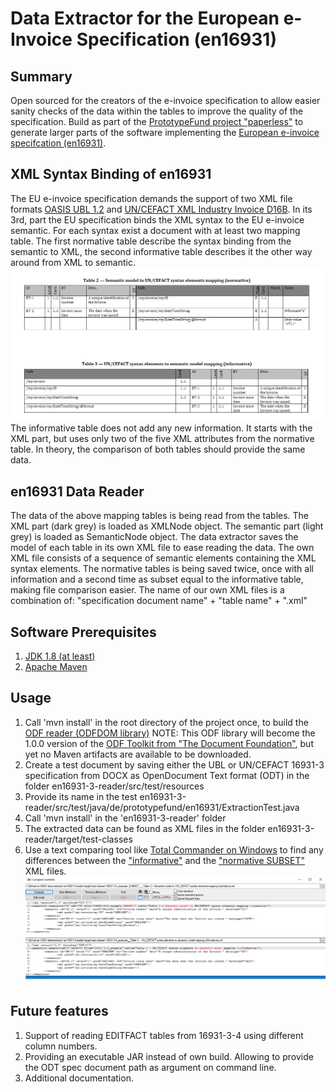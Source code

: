 # Data Extractor for the European e-Invoice Specification (en16931)
## Summary
Open sourced for the creators of the e-invoice specification to allow easier sanity checks of the data within the tables to improve the quality of the specification.
Build as part of the [PrototypeFund project "paperless"](https://prototypefund.de/project/papierloser-alltag/) to generate larger parts of the software implementing the [European e-invoice specifcation (en16931)](https://invoice.fans/en/en16931-en/).

## XML Syntax Binding of en16931
The EU e-invoice specification demands the support of two XML file formats [OASIS UBL 1.2](http://docs.oasis-open.org/ubl/UBL-2.1.html) and [UN/CEFACT XML Industry Invoice D16B](https://www.unece.org/cefact/xml_schemas/index).
In its 3rd, part the EU specification binds the XML syntax to the EU e-invoice semantic. For each syntax exist a document with at least two mapping table.
The first normative table describe the syntax binding from the semantic to XML, the second informative table describes it the other way around from XML to semantic.
![Two example tables for UN/CEFACT](en16931-3-reader/src/site/3-3-both-tables.png)
The informative table does not add any new information. It starts with the XML part, but uses only two of the five XML attributes from the normative table.
In theory, the comparison of both tables should provide the same data.

## en16931 Data Reader
The data of the above mapping tables is being read from the tables.
The XML part (dark grey) is loaded as XMLNode object.
The semantic part (light grey) is loaded as SemanticNode object.
The data extractor saves the model of each table in its own XML file to ease reading the data.
The own XML file consists of a sequence of semantic elements containing the XML syntax elements. 
The normative tables is being saved twice, once with all information and a second time as subset equal to the informative table, making file comparison easier.
The name of our own XML files is a combination of:  "specification document name" + "table name" + ".xml"

## Software Prerequisites
1) [JDK 1.8 (at least)](https://www.oracle.com/technetwork/java/javase/downloads/index.html)
2) [Apache Maven](https://maven.apache.org/download.cgi?Preferred=ftp://mirror.reverse.net/pub/apache/)

## Usage
1) Call 'mvn install' in the root directory of the project once, to build the [ODF reader (ODFDOM library)](https://github.com/svanteschubert/odftoolkit/tree/odf-changes/odfdom)
NOTE: This ODF library will become the 1.0.0 version of the [ODF Toolkit from "The Document Foundation"](https://github.com/tdf/odftoolkit), but yet no Maven artifacts are available to be downloaded.
2) Create a test document by saving either the UBL or UN/CEFACT 16931-3 specification from DOCX as OpenDocument Text format (ODT) in the folder en16931-3-reader/src/test/resources
3) Provide its name in the test en16931-3-reader/src/test/java/de/prototypefund/en16931/ExtractionTest.java
4) Call 'mvn install' in the 'en16931-3-reader' folder
5) The extracted data can be found as XML files in the folder en16931-3-reader/target/test-classes
6) Use a text comparing tool like [Total Commander on Windows](https://www.ghisler.com/download.htm) to find any differences between the ["informative"](en16931-3-reader/src/site/16931-3-3_example_informative.xml) and the ["normative SUBSET"](en16931-3-reader/src/site/16931-3-3_example_SUBSETnormative.xml) XML files. 
![In our example only the title is different between the two tables](en16931-3-reader/src/site/TotalCommanderComparison.png)

## Future features
1) Support of reading EDITFACT tables from 16931-3-4 using different column numbers.
2) Providing an executable JAR instead of own build. Allowing to provide the ODT spec document path as argument on command line.
3) Additional documentation.
